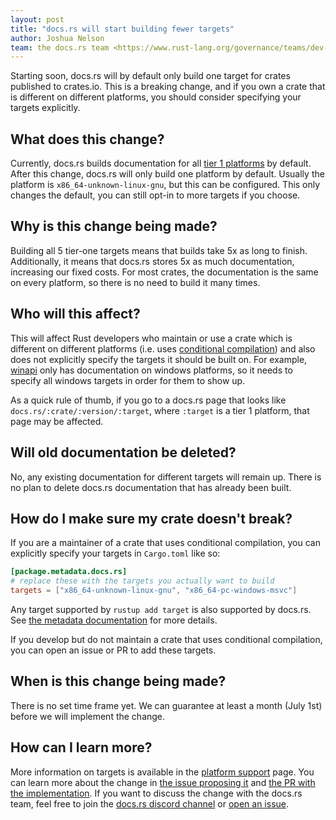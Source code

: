 ```yaml
---
layout: post
title: "docs.rs will start building fewer targets"
author: Joshua Nelson
team: the docs.rs team <https://www.rust-lang.org/governance/teams/dev-tools#docs-rs>
---
```


Starting soon, docs.rs will by default only build one target for crates published to crates.io.
This is a breaking change, and if you own a crate that is different on different platforms,
you should consider specifying your targets explicitly.

## What does this change?

Currently, docs.rs builds documentation for all [tier 1 platforms][platform support] by default.
After this change, docs.rs will only build one platform by default.
Usually the platform is `x86_64-unknown-linux-gnu`, but this can be configured.
This only changes the default, you can still opt-in to more targets if you choose.

## Why is this change being made?

Building all 5 tier-one targets means that builds take 5x as long to finish.
Additionally, it means that docs.rs stores 5x as much documentation, increasing our fixed costs.
For most crates, the documentation is the same on every platform, so there is no need to build it many times.

## Who will this affect?

This will affect Rust developers who maintain or use a crate which is different on different platforms
(i.e. uses [conditional compilation]) and also does not explicitly specify the targets it should be built on.
For example, [winapi](https://docs.rs/winapi/0.3.8/) only has documentation on windows platforms,
so it needs to specify all windows targets in order for them to show up.

As a quick rule of thumb, if you go to a docs.rs page that looks like `docs.rs/:crate/:version/:target`,
where `:target` is a tier 1 platform, that page may be affected.

## Will old documentation be deleted?

No, any existing documentation for different targets will remain up.
There is no plan to delete docs.rs documentation that has already been built.

## How do I make sure my crate doesn't break?

If you are a maintainer of a crate that uses conditional compilation,
you can explicitly specify your targets in `Cargo.toml` like so:

```toml
[package.metadata.docs.rs]
# replace these with the targets you actually want to build
targets = ["x86_64-unknown-linux-gnu", "x86_64-pc-windows-msvc"]
```

Any target supported by `rustup add target` is also supported by docs.rs.
See [the metadata documentation](https://docs.rs/about#metadata) for more details.

If you develop but do not maintain a crate that uses conditional compilation,
you can open an issue or PR to add these targets.

## When is this change being made?

There is no set time frame yet.
We can guarantee at least a month (July 1st) before we will implement the change.

## How can I learn more?

More information on targets is available in the [platform support] page.
You can learn more about the change in [the issue proposing it][docs.rs#343] and [the PR with the implementation][docs.rs#532].
If you want to discuss the change with the docs.rs team,
feel free to join the [docs.rs discord channel] or [open an issue][issue link].


[platform support]: https://forge.rust-lang.org/release/platform-support.html
[docs.rs#343]: https://github.com/rust-lang/docs.rs/issues/343
[docs.rs#532]: https://github.com/rust-lang/docs.rs/issues/532
[docs.rs discord channel]: https://discord.gg/f7mTXPW
[conditional compilation]: https://doc.rust-lang.org/reference/conditional-compilation.html#forms-of-conditional-compilation
[issue link]: (https://github.com/rust-lang/docs.rs/issues/new?title=Changing%20default%20targets)
